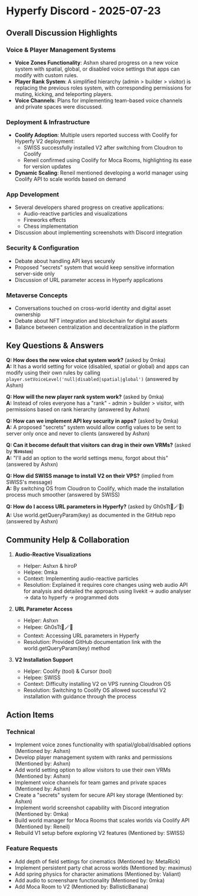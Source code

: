# Hyperfy Discord - 2025-07-23

## Overall Discussion Highlights

### Voice & Player Management Systems
- **Voice Zones Functionality**: Ashxn shared progress on a new voice system with spatial, global, or disabled voice settings that apps can modify with custom rules.
- **Player Rank System**: A simplified hierarchy (admin > builder > visitor) is replacing the previous roles system, with corresponding permissions for muting, kicking, and teleporting players.
- **Voice Channels**: Plans for implementing team-based voice channels and private spaces were discussed.

### Deployment & Infrastructure
- **Coolify Adoption**: Multiple users reported success with Coolify for Hyperfy V2 deployment:
  - SWISS successfully installed V2 after switching from Cloudron to Coolify
  - Reneil confirmed using Coolify for Moca Rooms, highlighting its ease for version updates
- **Dynamic Scaling**: Reneil mentioned developing a world manager using Coolify API to scale worlds based on demand

### App Development
- Several developers shared progress on creative applications:
  - Audio-reactive particles and visualizations
  - Fireworks effects
  - Chess implementation
- Discussion about implementing screenshots with Discord integration

### Security & Configuration
- Debate about handling API keys securely
- Proposed "secrets" system that would keep sensitive information server-side only
- Discussion of URL parameter access in Hyperfy applications

### Metaverse Concepts
- Conversations touched on cross-world identity and digital asset ownership
- Debate about NFT integration and blockchain for digital assets
- Balance between centralization and decentralization in the platform

## Key Questions & Answers

**Q: How does the new voice chat system work?** (asked by 0mka)  
**A:** It has a world setting for voice (disabled, spatial or global) and apps can modify using their own rules by calling `player.setVoiceLevel('null|disabled|spatial|global')` (answered by Ashxn)

**Q: How will the new player rank system work?** (asked by 0mka)  
**A:** Instead of roles everyone has a "rank" - admin > builder > visitor, with permissions based on rank hierarchy (answered by Ashxn)

**Q: How can we implement API key security in apps?** (asked by 0mka)  
**A:** A proposed "secrets" system would allow config values to be sent to server only once and never to clients (answered by Ashxn)

**Q: Can it become default that visitors can drag in their own VRMs?** (asked by 𝕽𝖔𝖚𝖘𝖙𝖆𝖓)  
**A:** "I'll add an option to the world settings menu, forgot about this" (answered by Ashxn)

**Q: How did SWISS manage to install V2 on their VPS?** (implied from SWISS's message)  
**A:** By switching OS from Cloudron to Coolify, which made the installation process much smoother (answered by SWISS)

**Q: How do I access URL parameters in Hyperfy?** (asked by Gh0sTt👻🪄🐘)  
**A:** Use world.getQueryParam(key) as documented in the GitHub repo (answered by Ashxn)

## Community Help & Collaboration

1. **Audio-Reactive Visualizations**
   - Helper: Ashxn & hiroP
   - Helpee: 0mka
   - Context: Implementing audio-reactive particles
   - Resolution: Explained it requires core changes using web audio API for analysis and detailed the approach using livekit -> audio analyser -> data to hyperfy -> programmed dots

2. **URL Parameter Access**
   - Helper: Ashxn
   - Helpee: Gh0sTt👻🪄🐘
   - Context: Accessing URL parameters in Hyperfy
   - Resolution: Provided GitHub documentation link with the world.getQueryParam(key) method

3. **V2 Installation Support**
   - Helper: Coolify (tool) & Cursor (tool)
   - Helpee: SWISS
   - Context: Difficulty installing V2 on VPS running Cloudron OS
   - Resolution: Switching to Coolify OS allowed successful V2 installation with guidance through the process

## Action Items

### Technical
- Implement voice zones functionality with spatial/global/disabled options (Mentioned by: Ashxn)
- Develop player management system with ranks and permissions (Mentioned by: Ashxn)
- Add world setting option to allow visitors to use their own VRMs (Mentioned by: Ashxn)
- Implement voice channels for team games and private spaces (Mentioned by: Ashxn)
- Create a "secrets" system for secure API key storage (Mentioned by: Ashxn)
- Implement world screenshot capability with Discord integration (Mentioned by: 0mka)
- Build world manager for Moca Rooms that scales worlds via Coolify API (Mentioned by: Reneil)
- Rebuild V1 setup before exploring V2 features (Mentioned by: SWISS)

### Feature Requests
- Add depth of field settings for cinematics (Mentioned by: MetaRick)
- Implement persistent party chat across worlds (Mentioned by: maximus)
- Add spring physics for character animations (Mentioned by: Valiant)
- Add audio to screenshare functionality (Mentioned by: 0mka)
- Add Moca Room to V2 (Mentioned by: BallisticBanana)